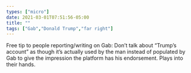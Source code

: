 ```yaml
---
types: ["micro"]
date: 2021-03-01T07:51:56-05:00
title: ""
tags: ["Gab","Donald Trump","far right"]
---
```

Free tip to people reporting/writing on Gab: Don’t talk about “Trump’s account” as though it’s actually used by the man instead of populated by Gab to give the impression the platform has his endorsement. Plays into their hands.
